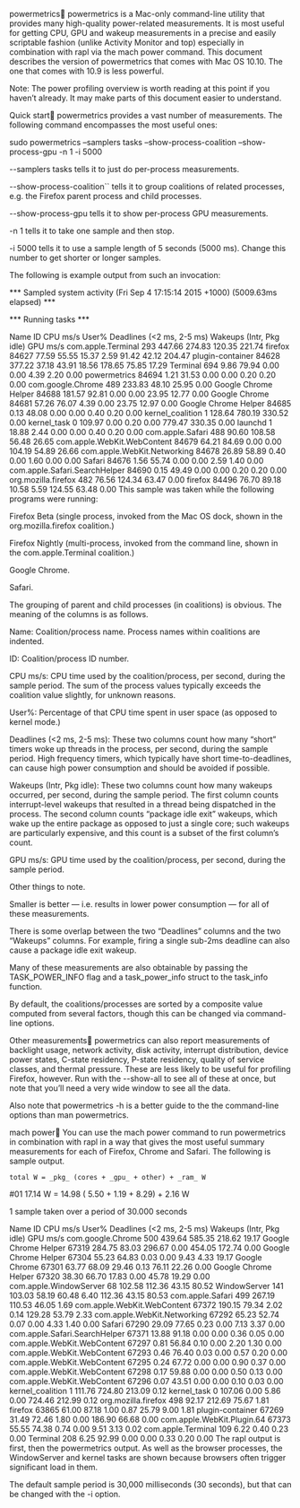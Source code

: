 powermetrics
powermetrics is a Mac-only command-line utility that provides many high-quality power-related measurements. It is most useful for getting CPU, GPU and wakeup measurements in a precise and easily scriptable fashion (unlike Activity Monitor and top) especially in combination with rapl via the mach power command. This document describes the version of powermetrics that comes with Mac OS 10.10. The one that comes with 10.9 is less powerful.

Note: The power profiling overview is worth reading at this point if you haven’t already. It may make parts of this document easier to understand.

Quick start
powermetrics provides a vast number of measurements. The following command encompasses the most useful ones:

sudo powermetrics –samplers tasks –show-process-coalition –show-process-gpu -n 1 -i 5000

--samplers tasks tells it to just do per-process measurements.

--show-process-coalition`` tells it to group coalitions of related processes, e.g. the Firefox parent process and child processes.

--show-process-gpu tells it to show per-process GPU measurements.

-n 1 tells it to take one sample and then stop.

-i 5000 tells it to use a sample length of 5 seconds (5000 ms). Change this number to get shorter or longer samples.

The following is example output from such an invocation:

*** Sampled system activity (Fri Sep  4 17:15:14 2015 +1000) (5009.63ms elapsed) ***

*** Running tasks ***

Name                               ID     CPU ms/s  User%  Deadlines (<2 ms, 2-5 ms)  Wakeups (Intr, Pkg idle)  GPU ms/s
com.apple.Terminal                 293    447.66                                      274.83  120.35            221.74
  firefox                          84627  77.59     55.55  15.37   2.59               91.42   42.12             204.47
  plugin-container                 84628  377.22    37.18  43.91   18.56              178.65  75.85             17.29
  Terminal                         694    9.86      79.94  0.00    0.00               4.39    2.20              0.00
  powermetrics                     84694  1.21      31.53  0.00    0.00               0.20    0.20              0.00
com.google.Chrome                  489    233.83                                      48.10   25.95             0.00
  Google Chrome Helper             84688  181.57    92.81  0.00    0.00               23.95   12.77             0.00
  Google Chrome                    84681  57.26     76.07  4.39    0.00               23.75   12.97             0.00
  Google Chrome Helper             84685  0.13      48.08  0.00    0.00               0.40    0.20              0.00
kernel_coalition                   1      128.64                                      780.19  330.52            0.00
  kernel_task                      0      109.97    0.00   0.20    0.00               779.47  330.35            0.00
  launchd                          1      18.88     2.44   0.00    0.00               0.40    0.20              0.00
com.apple.Safari                   488    90.60                                       108.58  56.48             26.65
  com.apple.WebKit.WebContent      84679  64.21     84.69  0.00    0.00               104.19  54.89             26.66
  com.apple.WebKit.Networking      84678  26.89     58.89  0.40    0.00               1.60    0.00              0.00
  Safari                           84676  1.56      55.74  0.00    0.00               2.59    1.40              0.00
  com.apple.Safari.SearchHelper    84690  0.15      49.49  0.00    0.00               0.20    0.20              0.00
org.mozilla.firefox                482    76.56                                       124.34  63.47             0.00
  firefox                          84496  76.70     89.18  10.58   5.59               124.55  63.48             0.00
This sample was taken while the following programs were running:

Firefox Beta (single process, invoked from the Mac OS dock, shown in the org.mozilla.firefox coalition.)

Firefox Nightly (multi-process, invoked from the command line, shown in the com.apple.Terminal coalition.)

Google Chrome.

Safari.

The grouping of parent and child processes (in coalitions) is obvious. The meaning of the columns is as follows.

Name: Coalition/process name. Process names within coalitions are indented.

ID: Coalition/process ID number.

CPU ms/s: CPU time used by the coalition/process, per second, during the sample period. The sum of the process values typically exceeds the coalition value slightly, for unknown reasons.

User%: Percentage of that CPU time spent in user space (as opposed to kernel mode.)

Deadlines (<2 ms, 2-5 ms): These two columns count how many “short” timers woke up threads in the process, per second, during the sample period. High frequency timers, which typically have short time-to-deadlines, can cause high power consumption and should be avoided if possible.

Wakeups (Intr, Pkg idle): These two columns count how many wakeups occurred, per second, during the sample period. The first column counts interrupt-level wakeups that resulted in a thread being dispatched in the process. The second column counts “package idle exit” wakeups, which wake up the entire package as opposed to just a single core; such wakeups are particularly expensive, and this count is a subset of the first column’s count.

GPU ms/s: GPU time used by the coalition/process, per second, during the sample period.

Other things to note.

Smaller is better — i.e. results in lower power consumption — for all of these measurements.

There is some overlap between the two “Deadlines” columns and the two “Wakeups” columns. For example, firing a single sub-2ms deadline can also cause a package idle exit wakeup.

Many of these measurements are also obtainable by passing the TASK_POWER_INFO flag and a task_power_info struct to the task_info function.

By default, the coalitions/processes are sorted by a composite value computed from several factors, though this can be changed via command-line options.

Other measurements
powermetrics can also report measurements of backlight usage, network activity, disk activity, interrupt distribution, device power states, C-state residency, P-state residency, quality of service classes, and thermal pressure. These are less likely to be useful for profiling Firefox, however. Run with the --show-all to see all of these at once, but note that you’ll need a very wide window to see all the data.

Also note that powermetrics -h is a better guide to the the command-line options than man powermetrics.

mach power
You can use the mach power command to run powermetrics in combination with rapl in a way that gives the most useful summary measurements for each of Firefox, Chrome and Safari. The following is sample output.

    total W = _pkg_ (cores + _gpu_ + other) + _ram_ W
#01 17.14 W = 14.98 ( 5.50 +  1.19 +  8.29) +  2.16 W

1 sample taken over a period of 30.000 seconds

Name                               ID     CPU ms/s  User%  Deadlines (<2 ms, 2-5 ms)  Wakeups (Intr, Pkg idle)  GPU ms/s
com.google.Chrome                  500    439.64                                      585.35  218.62            19.17
  Google Chrome Helper             67319  284.75    83.03  296.67  0.00               454.05  172.74            0.00
  Google Chrome Helper             67304  55.23     64.83  0.03    0.00               9.43    4.33              19.17
  Google Chrome                    67301  63.77     68.09  29.46   0.13               76.11   22.26             0.00
  Google Chrome Helper             67320  38.30     66.70  17.83   0.00               45.78   19.29             0.00
com.apple.WindowServer             68     102.58                                      112.36  43.15             80.52
  WindowServer                     141    103.03    58.19  60.48   6.40               112.36  43.15             80.53
com.apple.Safari                   499    267.19                                      110.53  46.05             1.69
  com.apple.WebKit.WebContent      67372  190.15    79.34  2.02    0.14               129.28  53.79             2.33
  com.apple.WebKit.Networking      67292  65.23     52.74  0.07    0.00               4.33    1.40              0.00
  Safari                           67290  29.09     77.65  0.23    0.00               7.13    3.37              0.00
  com.apple.Safari.SearchHelper    67371  13.88     91.18  0.00    0.00               0.36    0.05              0.00
  com.apple.WebKit.WebContent      67297  0.81      56.84  0.10    0.00               2.20    1.30              0.00
  com.apple.WebKit.WebContent      67293  0.46      76.40  0.03    0.00               0.57    0.20              0.00
  com.apple.WebKit.WebContent      67295  0.24      67.72  0.00    0.00               0.90    0.37              0.00
  com.apple.WebKit.WebContent      67298  0.17      59.88  0.00    0.00               0.50    0.13              0.00
  com.apple.WebKit.WebContent      67296  0.07      43.51  0.00    0.00               0.10    0.03              0.00
kernel_coalition                   1      111.76                                      724.80  213.09            0.12
  kernel_task                      0      107.06    0.00   5.86    0.00               724.46  212.99            0.12
org.mozilla.firefox                498    92.17                                       212.69  75.67             1.81
  firefox                          63865  61.00     87.18  1.00    0.87               25.79   9.00              1.81
  plugin-container                 67269  31.49     72.46  1.80    0.00               186.90  66.68             0.00
  com.apple.WebKit.Plugin.64       67373  55.55     74.38  0.74    0.00               9.51    3.13              0.02
com.apple.Terminal                 109    6.22                                        0.40    0.23              0.00
  Terminal                         208    6.25      92.99  0.00    0.00               0.33    0.20              0.00
The rapl output is first, then the powermetrics output. As well as the browser processes, the WindowServer and kernel tasks are shown because browsers often trigger significant load in them.

The default sample period is 30,000 milliseconds (30 seconds), but that can be changed with the -i option.

